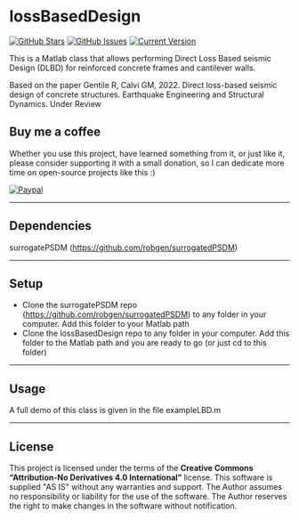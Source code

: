 lossBasedDesign
============
[![GitHub Stars](https://img.shields.io/github/stars/robgen/lossBasedDesign.svg)](https://github.com/robgen/lossBasedDesign/stargazers) [![GitHub Issues](https://img.shields.io/github/issues/robgen/lossBasedDesign.svg)](https://github.com/robgen/lossBasedDesign/issues) [![Current Version](https://img.shields.io/badge/version-1.0.0-green.svg)](https://github.com/robgen/lossBasedDesign)

This is a Matlab class that allows performing Direct Loss Based seismic Design (DLBD) for reinforced concrete frames and cantilever walls.

Based on the paper
Gentile R, Calvi GM, 2022. Direct loss-based seismic design of concrete structures. Earthquake Engineering and Structural Dynamics. Under Review

## Buy me a coffee
Whether you use this project, have learned something from it, or just like it, please consider supporting it with a small donation, so I can dedicate more time on open-source projects like this :)

<a href="http://paypal.me/robgen" target="_blank"><img src="https://www.paypalobjects.com/webstatic/mktg/logo/pp_cc_mark_74x46.jpg" alt="Paypal" style="height: auto !important;width: auto !important;" ></a>

---

## Dependencies
surrogatePSDM (https://github.com/robgen/surrogatedPSDM)

---

## Setup
- Clone the surrogatePSDM repo (https://github.com/robgen/surrogatedPSDM) to any folder in your computer. Add this folder to your Matlab path
- Clone the lossBasedDesign repo to any folder in your computer. Add this folder to the Matlab path and you are ready to go (or just cd to this folder)

---

## Usage
A full demo of this class is given in the file exampleLBD.m

---

## License
This project is licensed under the terms of the **Creative Commons “Attribution-No Derivatives 4.0 International”** license. This software is supplied "AS IS" without any warranties and support. The Author assumes no responsibility or liability for the use of the software. The Author reserves the right to make changes in the software without notification.
